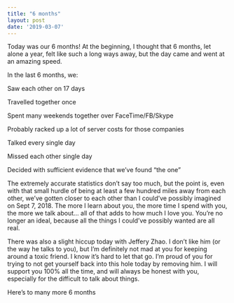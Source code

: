 ```yaml
---
title: "6 months"
layout: post
date: '2019-03-07'
---
```


Today was our 6 months! At the beginning, I thought that 6 months, let alone a year, felt like such a long ways away, but the day came and went at an amazing speed.

In the last 6 months, we:

Saw each other on 17 days

Travelled together once

Spent many weekends together over FaceTime/FB/Skype

Probably racked up a lot of server costs for those companies

Talked every single day

Missed each other single day

Decided with sufficient evidence that we’ve found “the one”

The extremely accurate statistics don’t say too much, but the point is, even with that small hurdle of being at least a few hundred miles away from each other, we’ve gotten closer to each other than I could’ve possibly imagined on Sept 7, 2018. The more I learn about you, the more time I spend with you, the more we talk about… all of that adds to how much I love you. You’re no longer an ideal, because all the things I could’ve possibly wanted are all real.

There was also a slight hiccup today with Jeffery Zhao. I don’t like him (or the way he talks to you), but I’m definitely not mad at you for keeping around a toxic friend. I know it’s hard to let that go. I’m proud of you for trying to not get yourself back into this hole today by removing him. I will support you 100% all the time, and will always be honest with you, especially for the difficult to talk about things.

Here’s to many more 6 months